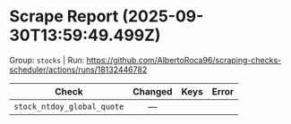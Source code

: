 # Scrape Report (2025-09-30T13:59:49.499Z)

Group: `stocks`  |  Run: https://github.com/AlbertoRoca96/scraping-checks-scheduler/actions/runs/18132446782

| Check | Changed | Keys | Error |
|---|:---:|:--|:--|
| `stock_ntdoy_global_quote` | — |  |  |
